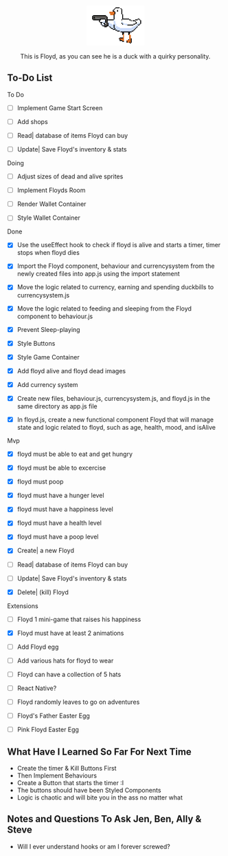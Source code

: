 
<div style="text-align:center;">
  <img src="/src/images/floyd.gif" alt="This is moving" />
</div>

<p align="center">
This is Floyd, as you can see he is a duck with a quirky personality. 
</p>

## To-Do List
To Do
- [ ] Implement Game Start Screen
- [ ] Add shops
- [ ] Read| database of items Floyd can buy
- [ ] Update| Save Floyd's inventory & stats



Doing
- [ ] Adjust sizes of dead and alive sprites
- [ ] Implement Floyds Room
- [ ] Render Wallet Container
- [ ] Style Wallet Container




Done
- [X] Use the useEffect hook to check if floyd is alive and starts a timer, timer stops when floyd dies
- [X] Import the Floyd component, behaviour and currencysystem from the newly created files into app.js using the import statement
- [X] Move the logic related to currency, earning and spending duckbills to currencysystem.js <!-- This good tho-->
- [X] Move the logic related to feeding and sleeping from the Floyd component to behaviour.js <!-- Why on earth did I think this would work-->
- [X] Prevent Sleep-playing <!-- kind of got this working? --> 
- [X] Style Buttons
- [X] Style Game Container
- [X] Add floyd alive and floyd dead images
- [X] Add currency system
- [X] Create new files, behaviour.js, currencysystem.js, and floyd.js in the same directory as app.js file
- [X] In floyd.js, create a new functional component Floyd that will manage state and logic related to floyd, such as age,  health, mood, and isAlive


Mvp
- [X] floyd must be able to eat and get hungry 
- [X] floyd must be able to excercise 
- [X] floyd must poop 
- [X] floyd must have a hunger level 
- [X] floyd must have a happiness level
- [X] floyd must have a health level
- [X] floyd must have a poop level
- [X] Create| a new Floyd
- [ ] Read| database of items Floyd can buy
- [ ] Update| Save Floyd's inventory & stats
- [X] Delete| (kill) Floyd


Extensions
- [ ] Floyd 1 mini-game that raises his happiness
- [X] Floyd must have at least 2 animations 
- [ ] Add Floyd egg
- [ ] Add various hats for floyd to wear
- [ ] Floyd can have a collection of 5 hats
- [ ] React Native?
- [ ] Floyd randomly leaves to go on adventures
- [ ] Floyd's Father Easter Egg
- [ ] Pink Floyd Easter Egg


## What Have I Learned So Far For Next Time

- Create the timer & Kill Buttons First
- Then Implement Behaviours
- Create a Button that starts the timer :I 
- The buttons should have been Styled Components
- Logic is chaotic and will bite you in the ass no matter what

## Notes and Questions To Ask Jen, Ben, Ally & Steve
- Will I ever understand hooks or am I forever screwed?